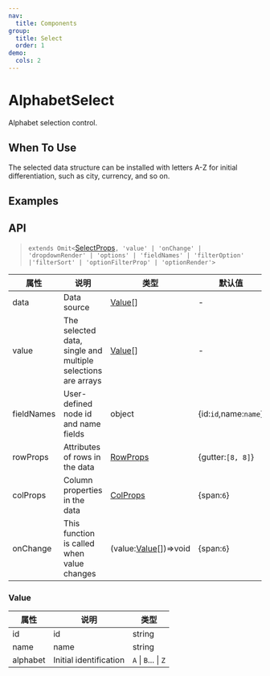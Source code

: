 ```yaml
---
nav:
  title: Components
group:
  title: Select
  order: 1
demo:
  cols: 2
---
```


# AlphabetSelect

Alphabet selection control.

## When To Use

The selected data structure can be installed with letters A-Z for initial differentiation, such as city, currency, and so on.

## Examples

<code src='./demo/basic.tsx' title='Basic'></code>
<code src='./demo/multiple.tsx' title='Multiple Selection'></code>

## API

> `extends Omit<`[SelectProps](https://ant-design.antgroup.com/components/select#select-props)`, 'value' | 'onChange' | 'dropdownRender' | 'options' | 'fieldNames' | 'filterOption' |'filterSort' | 'optionFilterProp' | 'optionRender'>`

| 属性       | 说明                                                         | 类型                                                            | 默认值                |
| ---------- | ------------------------------------------------------------ | --------------------------------------------------------------- | --------------------- |
| data       | Data source                                                  | [Value](#value)[]                                               | -                     |
| value      | The selected data, single and multiple selections are arrays | [Value](#value)[]                                               | -                     |
| fieldNames | User-defined node id and name fields                         | object                                                          | {id:`id`,name:`name`} |
| rowProps   | Attributes of rows in the data                               | [RowProps](https://ant-design.antgroup.com/components/grid#row) | {gutter:`[8, 8]`}     |
| colProps   | Column properties in the data                                | [ColProps](https://ant-design.antgroup.com/components/grid#col) | {span:`6`}            |
| onChange   | This function is called when value changes                   | (value:[Value](#value)[])=>void                                 | {span:`6`}            |

### Value

| 属性     | 说明                   | 类型                 |
| -------- | ---------------------- | -------------------- |
| id       | id                     | string               |
| name     | name                   | string               |
| alphabet | Initial identification | `A` \| `B`... \| `Z` |

